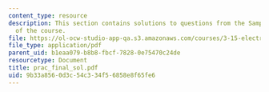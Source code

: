 ```yaml
---
content_type: resource
description: This section contains solutions to questions from the Sample Final Exam
  of the course.
file: https://ol-ocw-studio-app-qa.s3.amazonaws.com/courses/3-15-electrical-optical-magnetic-materials-and-devices-fall-2006/9b33a8560d3c54c334f56858e8f65fe6_prac_final_sol.pdf
file_type: application/pdf
parent_uid: b1eaa079-b8b8-fbcf-7828-0e75470c24de
resourcetype: Document
title: prac_final_sol.pdf
uid: 9b33a856-0d3c-54c3-34f5-6858e8f65fe6
---
```

